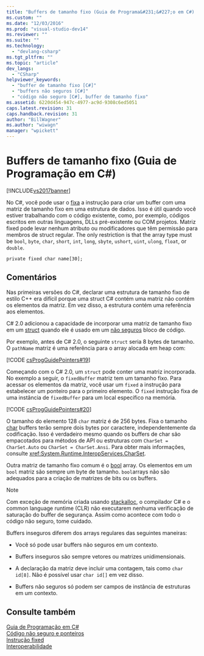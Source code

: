```yaml
---
title: "Buffers de tamanho fixo (Guia de Programa&#231;&#227;o em C#) | Microsoft Docs"
ms.custom: ""
ms.date: "12/03/2016"
ms.prod: "visual-studio-dev14"
ms.reviewer: ""
ms.suite: ""
ms.technology: 
  - "devlang-csharp"
ms.tgt_pltfrm: ""
ms.topic: "article"
dev_langs: 
  - "CSharp"
helpviewer_keywords: 
  - "buffer de tamanho fixo [C#]"
  - "buffers não seguros [C#]"
  - "código não seguro [C#], buffer de tamanho fixo"
ms.assetid: 6220d454-947c-4977-ac9d-9308c6ed5051
caps.latest.revision: 31
caps.handback.revision: 31
author: "BillWagner"
ms.author: "wiwagn"
manager: "wpickett"
---
```

# Buffers de tamanho fixo (Guia de Programa&#231;&#227;o em C#)
[!INCLUDE[vs2017banner](../../../csharp/includes/vs2017banner.md)]

No C\#, você pode usar o  [fixa](../../../csharp/language-reference/keywords/fixed-statement.md) a instrução para criar um buffer com uma matriz de tamanho fixo em uma estrutura de dados.  Isso é útil quando você estiver trabalhando com o código existente, como, por exemplo, códigos escritos em outras linguagens, DLLs pré\-existente ou COM projetos.  Matriz fixed pode levar nenhum atributo ou modificadores que têm permissão para membros de struct regular.  The only restriction is that the array type must be `bool`, `byte`, `char`, `short`, `int`, `long`, `sbyte`, `ushort`, `uint`, `ulong`, `float`, or `double`.  
  
```  
private fixed char name[30];  
```  
  
## Comentários  
 Nas primeiras versões do C\#, declarar uma estrutura de tamanho fixo de estilo C\+\+ era difícil porque uma struct C\# contém uma matriz não contém os elementos da matriz.  Em vez disso, a estrutura contém uma referência aos elementos.  
  
 C\# 2.0 adicionou a capacidade de incorporar uma matriz de tamanho fixo em um  [struct](../../../csharp/language-reference/keywords/struct.md) quando ele é usado em um  [não seguros](../../../csharp/language-reference/keywords/unsafe.md) bloco de código.  
  
 Por exemplo, antes de C\# 2.0, o seguinte `struct` seria 8 bytes de tamanho.  O `pathName` matriz é uma referência para o array alocada em heap com:  
  
 [!CODE [csProgGuidePointers#19](../CodeSnippet/VS_Snippets_VBCSharp/csProgGuidePointers#19)]  
  
 Começando com o C\# 2.0, um `struct` pode conter uma matriz incorporada.  No exemplo a seguir, o `fixedBuffer` matriz tem um tamanho fixo.  Para acessar os elementos da matriz, você usar um `fixed` a instrução para estabelecer um ponteiro para o primeiro elemento.  O `fixed` instrução fixa de uma instância de `fixedBuffer` para um local específico na memória.  
  
 [!CODE [csProgGuidePointers#20](../CodeSnippet/VS_Snippets_VBCSharp/csProgGuidePointers#20)]  
  
 O tamanho do elemento 128 `char` matriz é de 256 bytes.  Fixa o tamanho  [char](../../../csharp/language-reference/keywords/char.md) buffers terão sempre dois bytes por caractere, independentemente da codificação.  Isso é verdadeiro mesmo quando os buffers de char são empacotados para métodos de API ou estruturas com `CharSet = CharSet.Auto` ou `CharSet = CharSet.Ansi`.  Para obter mais informações, consulte <xref:System.Runtime.InteropServices.CharSet>.  
  
 Outra matriz de tamanho fixo comum é o  [bool](../../../csharp/language-reference/keywords/bool.md) array.  Os elementos em um `bool` matriz são sempre um byte de tamanho.  `bool`arrays não são adequados para a criação de matrizes de bits ou os buffers.  
  
> [!NOTE]
>  Com exceção de memória criada usando  [stackalloc](../../../csharp/language-reference/keywords/stackalloc.md), o compilador C\# e o common language runtime \(CLR\) não executarem nenhuma verificação de saturação do buffer de segurança.  Assim como acontece com todo o código não seguro, tome cuidado.  
  
 Buffers inseguros diferem dos arrays regulares das seguintes maneiras:  
  
-   Você só pode usar buffers não seguros em um contexto.  
  
-   Buffers inseguros são sempre vetores ou matrizes unidimensionais.  
  
-   A declaração da matriz deve incluir uma contagem, tais como `char id[8]`.  Não é possível usar `char id[]` em vez disso.  
  
-   Buffers não seguros só podem ser campos de instância de estruturas em um contexto.  
  
## Consulte também  
 [Guia de Programação em C\#](../../../csharp/programming-guide/index.md)   
 [Código não seguro e ponteiros](../../../csharp/programming-guide/unsafe-code-pointers/index.md)   
 [Instrução fixed](../../../csharp/language-reference/keywords/fixed-statement.md)   
 [Interoperabilidade](../../../csharp/programming-guide/interop/interoperability.md)